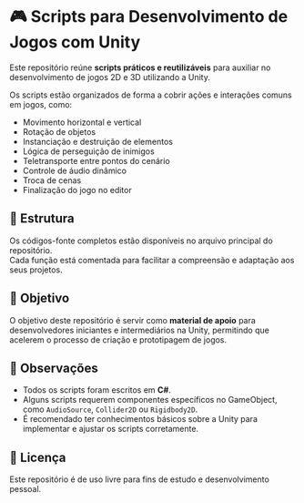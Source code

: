 # 🎮 Scripts para Desenvolvimento de Jogos com Unity

Este repositório reúne **scripts práticos e reutilizáveis** para auxiliar no desenvolvimento de jogos 2D e 3D utilizando a Unity.

Os scripts estão organizados de forma a cobrir ações e interações comuns em jogos, como:
- Movimento horizontal e vertical
- Rotação de objetos
- Instanciação e destruição de elementos
- Lógica de perseguição de inimigos
- Teletransporte entre pontos do cenário
- Controle de áudio dinâmico
- Troca de cenas
- Finalização do jogo no editor

## 📂 Estrutura
Os códigos-fonte completos estão disponíveis no arquivo principal do repositório.  
Cada função está comentada para facilitar a compreensão e adaptação aos seus projetos.

## 🚀 Objetivo
O objetivo deste repositório é servir como **material de apoio** para desenvolvedores iniciantes e intermediários na Unity, permitindo que acelerem o processo de criação e prototipagem de jogos.

## 📌 Observações
- Todos os scripts foram escritos em **C#**.
- Alguns scripts requerem componentes específicos no GameObject, como `AudioSource`, `Collider2D` ou `Rigidbody2D`.
- É recomendado ter conhecimentos básicos sobre a Unity para implementar e ajustar os scripts corretamente.

## 📜 Licença
Este repositório é de uso livre para fins de estudo e desenvolvimento pessoal.
